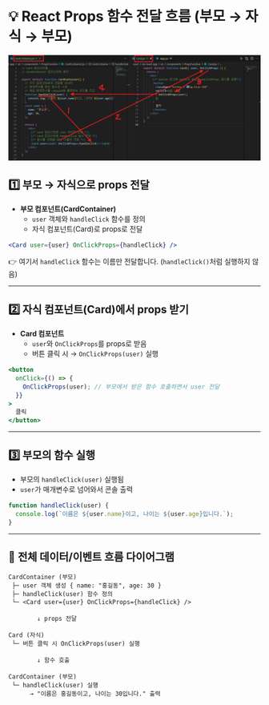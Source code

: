 # 💡 React Props 함수 전달 흐름 (부모 → 자식 → 부모)

![alt text](image.png)

## 1️⃣ 부모 → 자식으로 props 전달

- **부모 컴포넌트(CardContainer)**
    - `user` 객체와 `handleClick` 함수를 정의
    - 자식 컴포넌트(Card)로 props로 전달

```jsx
<Card user={user} OnClickProps={handleClick} />
```

👉 여기서 `handleClick` 함수는 이름만 전달합니다. (`handleClick()`처럼 실행하지 않음)

---

## 2️⃣ 자식 컴포넌트(Card)에서 props 받기

- **Card 컴포넌트**
    - `user`와 `OnClickProps`를 props로 받음
    - 버튼 클릭 시 → `OnClickProps(user)` 실행

```jsx
<button
  onClick={() => {
    OnClickProps(user); // 부모에서 받은 함수 호출하면서 user 전달
  }}
>
  클릭
</button>
```

---

## 3️⃣ 부모의 함수 실행

- 부모의 `handleClick(user)` 실행됨
- `user`가 매개변수로 넘어와서 콘솔 출력

```jsx
function handleClick(user) {
  console.log(`이름은 ${user.name}이고, 나이는 ${user.age}입니다.`);
}
```

---

## 🔄 전체 데이터/이벤트 흐름 다이어그램

```
CardContainer (부모)
 ├─ user 객체 생성 { name: "홍길동", age: 30 }
 ├─ handleClick(user) 함수 정의
 └─ <Card user={user} OnClickProps={handleClick} />

        ↓ props 전달

Card (자식)
 └─ 버튼 클릭 시 OnClickProps(user) 실행

        ↓ 함수 호출

CardContainer (부모)
 └─ handleClick(user) 실행
      → "이름은 홍길동이고, 나이는 30입니다." 출력

```